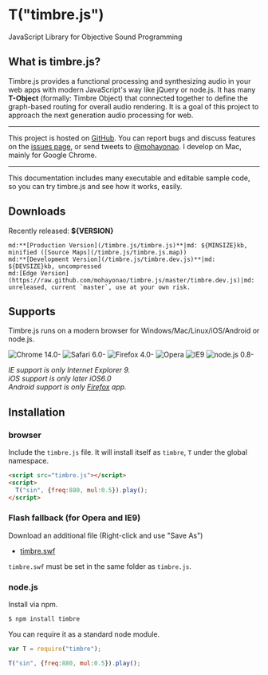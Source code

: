 T("timbre.js")
==============
JavaScript Library for Objective Sound Programming

## What is timbre.js? ##
Timbre.js provides a functional processing and synthesizing audio in your web apps with modern JavaScript's way like jQuery or node.js. It has many **T-Object** (formally: Timbre Object) that connected together to define the graph-based routing for overall audio rendering. It is a goal of this project to approach the next generation audio processing for web.
- - -
This project is hosted on [GitHub](https://github.com/mohayonao/timbre.js/). You can report bugs and discuss features on the [issues page](https://github.com/mohayonao/timbre.js/issues), or send tweets to [@mohayonao](http://twitter.com/mohayonao). I develop on Mac, mainly for Google Chrome.
- - -
This documentation includes many executable and editable sample code, so you can try timbre.js and see how it works, easily.

## Downloads ##
Recently released: **${VERSION}**

```table
md:**[Production Version](/timbre.js/timbre.js)**|md: ${MINSIZE}kb, minified ([Source Maps](/timbre.js/timbre.js.map))
md:**[Development Version](/timbre.js/timbre.dev.js)**|md: ${DEVSIZE}kb, uncompressed
md:[Edge Version](https://raw.github.com/mohayonao/timbre.js/master/timbre.dev.js)|md: unreleased, current `master`, use at your own risk.
```

## Supports ##
Timbre.js runs on a modern browser for Windows/Mac/Linux/iOS/Android or node.js.

![Chrome 14.0-](/timbre.js/misc/img/chrome.png)
![Safari 6.0-](/timbre.js/misc/img/safari.png)
![Firefox 4.0-](/timbre.js/misc/img/firefox.png)
![Opera](/timbre.js/misc/img/opera.png)
![IE9](/timbre.js/misc/img/ie.png)
![node.js 0.8-](/timbre.js/misc/img/nodejs.png)

*IE support is only Internet Explorer 9.*  
*iOS support is only later iOS6.0*  
*Android support is only [Firefox](https://play.google.com/store/apps/details?id=org.mozilla.firefox) app.*

## Installation ##
### browser
Include the `timbre.js` file. It will install itself as `timbre`, `T` under the global namespace.

```html
<script src="timbre.js"></script>
<script>
  T("sin", {freq:880, mul:0.5}).play();
</script>
```

### Flash fallback (for Opera and IE9)
Download an additional file (Right-click and use "Save As")

- [timbre.swf](/timbre.js/timbre.swf)

`timbre.swf` must be set in the same folder as `timbre.js`.

### node.js
Install via npm.

```sh
$ npm install timbre
```

You can require it as a standard node module.
 
```js
var T = require("timbre");

T("sin", {freq:880, mul:0.5}).play();
```
